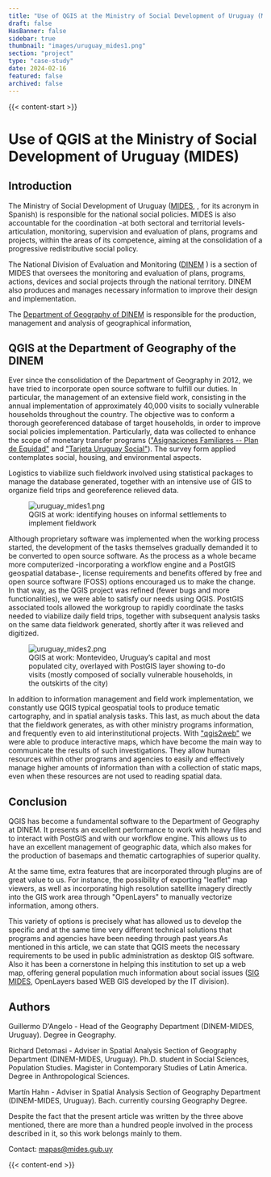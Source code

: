 ```yaml
---
title: "Use of QGIS at the Ministry of Social Development of Uruguay (MIDES)"
draft: false
HasBanner: false
sidebar: true
thumbnail: "images/uruguay_mides1.png"
section: "project"
type: "case-study"
date: 2024-02-16
featured: false
archived: false
---
```

{{< content-start >}}

# Use of QGIS at the Ministry of Social Development of Uruguay (MIDES)

## Introduction

The Ministry of Social Development of Uruguay ([MIDES,](http://www.mides.gub.uy/innovaportal/v/4376/3/innova.front/mision) , for its acronym in Spanish) is responsible for the national social policies. MIDES is also accountable for the coordination -at both sectoral and territorial levels- articulation, monitoring, supervision and evaluation of plans, programs and projects, within the areas of its competence, aiming at the consolidation of a progressive redistributive social policy.

The National Division of Evaluation and Monitoring ([DINEM](http://dinem.mides.gub.uy/innovaportal/v/25948/11/innova.front/mision-y-cometidos) ) is a section of MIDES that oversees the monitoring and evaluation of plans, programs, actions, devices and social projects through the national territory. DINEM also produces and manages necessary information to improve their design and implementation.

The [Department of Geography of DINEM](http://dinem.mides.gub.uy/innovaportal/v/25507/11/innova.front/departamento-de-geografia) is responsible for the production, management and analysis of geographical information,

## QGIS at the Department of Geography of the DINEM

Ever since the consolidation of the Department of Geography in 2012, we have tried to incorporate open source software to fulfill our duties. In particular, the management of an extensive field work, consisting in the annual implementation of approximately 40,000 visits to socially vulnerable households throughout the country. The objective was to conform a thorough georeferenced database of target households, in order to improve social policies implementation. Particularly, data was collected to enhance the scope of monetary transfer programs ([\"Asignaciones Familiares -- Plan de Equidad\"](https://www.bps.gub.uy/3540/plan-de-equidad.html) and [\"Tarjeta Uruguay Social\"](http://www.mides.gub.uy/innovaportal/v/55480/3/innova.front/tarjeta-uruguay-social-tus)). The survey form applied contemplates social, housing, and environmental aspects.

Logistics to viabilize such fieldwork involved using statistical packages to manage the database generated, together with an intensive use of GIS to organize field trips and georeference relieved data.

<figure>
<img src="../images/uruguay_mides1.png" class="align-center" alt="uruguay_mides1.png" />
<figcaption>QGIS at work: identifying houses on informal settlements to implement fieldwork</figcaption>
</figure>

Although proprietary software was implemented when the working process started, the development of the tasks themselves gradually demanded it to be converted to open source software. As the process as a whole became more computerized -incorporating a workflow engine and a PostGIS geospatial database-, license requirements and benefits offered by free and open source software (FOSS) options encouraged us to make the change. In that way, as the QGIS project was refined (fewer bugs and more functionalities), we were able to satisfy our needs using QGIS. PostGIS associated tools allowed the workgroup to rapidly coordinate the tasks needed to viabilize daily field trips, together with subsequent analysis tasks on the same data fieldwork generated, shortly after it was relieved and digitized.

<figure>
<img src="../images/uruguay_mides2.png" class="align-center" alt="uruguay_mides2.png" />
<figcaption>QGIS at work: Montevideo, Uruguay’s capital and most populated city, overlayed with PostGIS layer showing to-do visits (mostly composed of socially vulnerable households, in the outskirts of the city)</figcaption>
</figure>

In addition to information management and field work implementation, we constantly use QGIS typical geospatial tools to produce tematic cartography, and in spatial analysis tasks. This last, as much about the data that the fieldwork generates, as with other ministry programs information, and frequently even to aid interinstitutional projects. With [\"qgis2web\"](https://plugins.qgis.org/plugins/qgis2web/) we were able to produce interactive maps, which have become the main way to communicate the results of such investigations. They allow human resources within other programs and agencies to easily and effectively manage higher amounts of information than with a collection of static maps, even when these resources are not used to reading spatial data.

## Conclusion

QGIS has become a fundamental software to the Department of Geography at DINEM. It presents an excellent performance to work with heavy files and to interact with PostGIS and with our workflow engine. This allows us to have an excellent management of geographic data, which also makes for the production of basemaps and thematic cartographies of superior quality.

At the same time, extra features that are incorporated through plugins are of great value to us. For instance, the possibility of exporting \"leaflet\" map viewers, as well as incorporating high resolution satellite imagery directly into the GIS work area through "OpenLayers" to manually vectorize information, among others.

This variety of options is precisely what has allowed us to develop the specific and at the same time very different technical solutions that programs and agencies have been needing through past years.As mentioned in this article, we can state that QGIS meets the necessary requirements to be used in public administration as desktop GIS software. Also it has been a cornerstone in helping this institution to set up a web map, offering general population much information about social issues ([SIG MIDES](https://mapas.mides.gub.uy/), OpenLayers based WEB GIS developed by the IT division).

## Authors

Guillermo D\'Angelo - Head of the Geography Department (DINEM-MIDES, Uruguay). Degree in Geography.

Richard Detomasi - Adviser in Spatial Analysis Section of Geography Department (DINEM-MIDES, Uruguay). Ph.D. student in Social Sciences, Population Studies. Magister in Contemporary Studies of Latin America. Degree in Anthropological Sciences.

Martín Hahn - Adviser in Spatial Analysis Section of Geography Department (DINEM-MIDES, Uruguay). Bach. currently coursing Geography Degree.

Despite the fact that the present article was written by the three above mentioned, there are more than a hundred people involved in the process described in it, so this work belongs mainly to them.

Contact: <mapas@mides.gub.uy>

{{< content-end >}}
